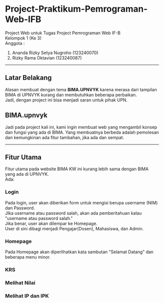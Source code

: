 # Project-Praktikum-Pemrograman-Web-IFB
Project Web untuk Tugas Project Pemrograman Web IF-B <br>
Kelompok 1 (Ke 3) <br>
Anggota :
1. Ananda Rizky Setya Nugroho (123240070)
2. Rizky Rama Oktavian        (123240087)

---

## Latar Belakang
Alasan membuat dengan tema <strong>BIMA.UPNVYK</strong> karena merasa dari tampilan BIMA di UPNVYK kurang dan membutuhkan beberapa perbaikan. <br>
Jadi, dengan project ini bisa menjadi saran untuk pihak UPN. <br>

## BIMA.upnvyk
Jadi pada project kali ini, kami ingin membuat web yang mengambil konsep dan fungsi yang ada di BIMA. Yang membuatnya berbeda adalah pemolesan dan kemungkinan ada fitur tambahan, jika ada dan sempat.

---

## Fitur Utama
Fitur utama pada website BIMA KW ini kurang lebih sama dengan BIMA yang ada di UPNVYK. <br>
Ada:
### Login
Pada login, user akan diberikan form untuk mengisi berupa username (NIM) dan Password. <br>
JIka username atau password salah, akan ada pemberitahuan kalau "username atau password salah." <br>
Jika benar, user akan dilempar ke Homepage. <br>
User di sini dibagi menjadi Pengajar(Dosen), Mahasiswa, dan Admin. <br>
### Homepage
Pada Homepage akan diperlihatkan kata sambutan "Selamat Datang" dan beberapa menu minor.
### KRS
### Melihat Nilai
### Melihat IP dan IPK 
